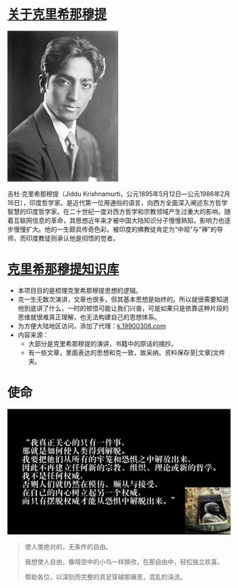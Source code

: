 # [关于克里希那穆提](克里希那穆提.md)
![克里希那穆提肖像](附件/图片/250px-Jiddu_Krishnamurti_01.jpg)

吉杜·克里希那穆提（Jiddu Krishnamurti，公元1895年5月12日—公元1986年2月16日），印度哲学家。是近代第一位用通俗的语言，向西方全面深入阐述东方哲学智慧的印度哲学家。在二十世纪一度对西方哲学和宗教领域产生过重大的影响，随着互联网信息的革命，其思想近年来才被中国大陆知识分子慢慢熟知，影响力也逐步慢慢扩大。他的一生颇具传奇色彩。被印度的佛教徒肯定为“中观”与“禅”的导师，而印度教徒则承认他是彻悟的觉者。

# [克里希那穆提知识库](https://yixiaozi.github.io/Jiddu.Krishnamurti.obsidian/#/)
- 本项目目的是梳理克里希那穆提思想的逻辑。
- 克一生无数次演讲，文章也很多，但其基本思想是始终的。所以就很需要知道他到底讲了什么，一时的顿悟可能让我们兴奋，可是如果只是依靠这种片段的思维就很难真正理解，也无法构建自己的思想体系。
- 为方便大陆地区访问，添加了代理：[k.19900308.com](http://k.19900308.com/#/)
- 内容来源：
	- 大部分是克里希那穆提的演讲，书籍中的原话的摘抄。
	- 有一些文章，里面表达的思想和克一致，故采纳。资料保存至[文章]文件夹。

# 使命
![我真正关心的只有一件事那就是如何使人类得到解脱。 我要把他们从所有的牢笼和恐惧之中解放出来，因此不再建立任何新的宗教、组织、理论或新的哲学。 我不是任何权威，否则人们就仍然在模仿、顺从与接受在自己的内心树立起另一个权威，而只有摆脱权威才能从恐惧中解脱出来。](./附件/图片/克里希那穆提-我真正关心的只有一件事.png)
> 使人类绝对的，无条件的自由。
> 
> 我想使人自由，像晴空中的小鸟一样换欣，在那自由中，轻松独立欢喜。
> 
> 帮助各位，以深刻而完整的具足穿越那痛苦，混乱的湍流。